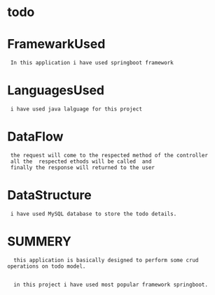 # todo


# FramewarkUsed

     In this application i have used springboot framework 
     
# LanguagesUsed 
     i have used java lalguage for this project

# DataFlow 
     
     the request will come to the respected method of the controller
     all the  respected ethods will be called  and 
     finally the response will returned to the user
     
# DataStructure 
     i have used MySQL database to store the todo details.
   
# SUMMERY
      this application is basically designed to perform some crud operations on todo model.
       

      in this project i have used most popular framework springboot.
